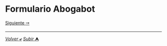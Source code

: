 # Formulario Abogabot








[Siguiente **&#129042;**]( "")

---

[*Volver* **&ldca;**](/Requerimientos/README.md "A README") [*Subir* **&#11165;**](# "Ir al título")